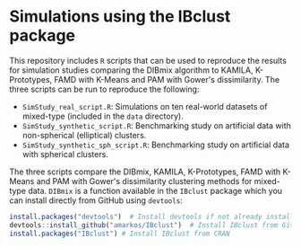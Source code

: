 # Simulations using the IBclust package

This repository includes `R` scripts that can be used to reproduce the results for simulation studies comparing the DIBmix algorithm to KAMILA, K-Prototypes, FAMD with K-Means and PAM with Gower's dissimilarity. The three scripts can be run to reproduce the following:

- `SimStudy_real_script.R`: Simulations on ten real-world datasets of mixed-type (included in the `data` directory).
- `SimStudy_synthetic_script.R`: Benchmarking study on artificial data with non-spherical (elliptical) clusters.
- `SimStudy_synthetic_sph_script.R`: Benchmarking study on artificial data with spherical clusters.

The three scripts compare the DIBmix, KAMILA, K-Prototypes, FAMD with K-Means and PAM with Gower's dissimilarity clustering methods for mixed-type data. `DIBmix` is a function available in the `IBclust` package which you can install directly from GitHub using `devtools`:

```r
install.packages("devtools")  # Install devtools if not already installed
devtools::install_github("amarkos/IBclust")  # Install IBclust from GitHub
install.packages("IBclust") # Install IBclust from CRAN
```
